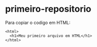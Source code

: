 # primeiro-repositorio

Para copiar o codigo em HTML:
```
<html>
  <h1>Meu primeiro arquivo em HTML</h1>
</html>
```
